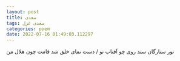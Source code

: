 ```yaml
---
layout: post
title: سعدی
tags: سعدی غزل
categories: poem
date: 2022-07-16 01:49:03.112297
---
```


نور ستارگان ستد روی چو آفتاب تو / دست نمای خلق شد قامت چون هلال من